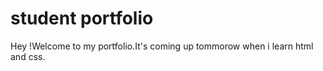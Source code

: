 # student portfolio

Hey !Welcome to my portfolio.It's coming up tommorow when i learn html and css.